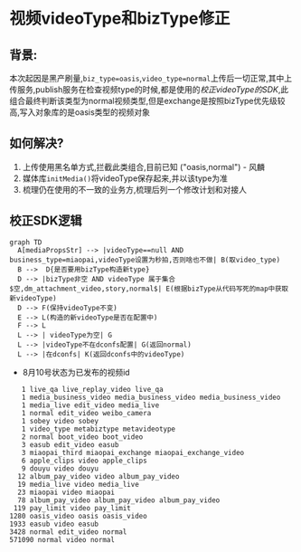 # 视频videoType和bizType修正

## 背景: 

本次起因是黑产刷量,`biz_type=oasis`,`video_type=normal`上传后一切正常,其中上传服务,publish服务在检查视频type的时候,都是使用的*校正videoType的SDK*,此组合最终判断该类型为normal视频类型,但是exchange是按照bizType优先级较高,写入对象库的是oasis类型的视频对象

## 如何解决?

1. 上传使用黑名单方式,拦截此类组合,目前已知 ("oasis,normal") - 风麟
2. 媒体库`initMedia()`将videoType保存起来,并以该type为准
3. 梳理仍在使用的不一致的业务方,梳理后列一个修改计划和对接人

## 校正SDK逻辑

```mermaid
graph TD
  A[mediaPropsStr] --> |videoType==null AND business_type=miaopai,videoType设置为秒拍,否则啥也不做| B(取video_type)
  B -->  D{是否要用bizType构造新type} 
  D --> |bizType非空 AND videoType 属于集合$空,dm_attachment_video,story,normal$| E(根据bizType从代码写死的map中获取新videoType)
  D --> F(保持videoType不变)
  E --> L(构造的新videoType是否在配置中)
  F --> L 
  L --> | videoType为空| G
  L --> |videoType不在dconfs配置| G(返回normal)
  L --> |在dconfs| K(返回dconfs中的videoType)
```

- 8月10号状态为已发布的视频id
```
   1 live_qa live_replay_video live_qa
   1 media_business_video media_business_video media_business_video
   1 media_live edit_video media_live
   1 normal edit_video weibo_camera
   1 sobey video sobey
   1 video_type metabiztype metavideotype
   2 normal boot_video boot_video
   3 easub edit_video easub
   3 miaopai_third miaopai_exchange miaopai_exchange_video
   6 apple_clips video apple_clips
   9 douyu video douyu
  12 album_pay_video video album_pay_video
  19 media_live video media_live
  23 miaopai video miaopai
  78 album_pay_video album_pay_video album_pay_video
 119 pay_limit video pay_limit
1280 oasis_video oasis oasis_video
1933 easub video easub
3428 normal edit_video normal
571090 normal video normal
```
